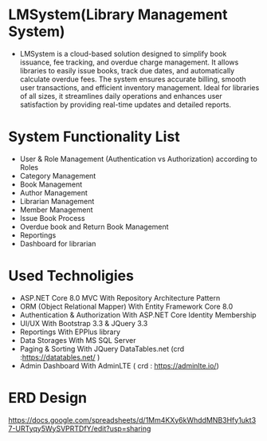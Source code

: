 # LMSystem(Library Management System)
- LMSystem is a cloud-based solution designed to simplify book issuance, fee tracking, and overdue charge management. It allows libraries to easily issue books, track due dates, and automatically calculate overdue fees. The system ensures accurate billing, smooth user transactions, and efficient inventory management. Ideal for libraries of all sizes, it streamlines daily operations and enhances user satisfaction by providing real-time updates and detailed reports.
# System Functionality List
- User & Role Management (Authentication vs Authorization) according to Roles
- Category Management
- Book Management 
- Author Management
- Librarian Management
- Member Management
- Issue Book Process 
- Overdue book and Return Book Management
- Reportings
- Dashboard for librarian
# Used Technoligies
- ASP.NET Core 8.0 MVC With Repository Architecture Pattern 
- ORM (Object Relational Mapper) With Entity Framework Core 8.0
- Authentication & Authorization With ASP.NET Core Identity Membership 
- UI/UX With Bootstrap 3.3 & JQuery 3.3
- Reportings With EPPlus library  
- Data Storages With MS SQL Server 
- Paging & Sorting With JQuery DataTables.net (crd :https://datatables.net/ )
- Admin Dashboard With AdminLTE ( crd : https://adminlte.io/)

# ERD Design 
https://docs.google.com/spreadsheets/d/1Mm4KXy6kWhddMNB3Hfy1ukt37-URTyqy5WySVPRTDfY/edit?usp=sharing
